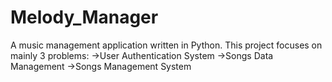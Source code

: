 # Melody_Manager
A music management application written in Python.
This project focuses on mainly 3 problems:
->User Authentication System
->Songs Data Management
->Songs Management System
